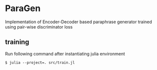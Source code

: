 # ParaGen
Implementation of Encoder-Decoder based paraphrase generator trained using pair-wise discriminator loss

## training
Run following command after instantiating julia environment
```
$ julia --project=. src/train.jl
```
